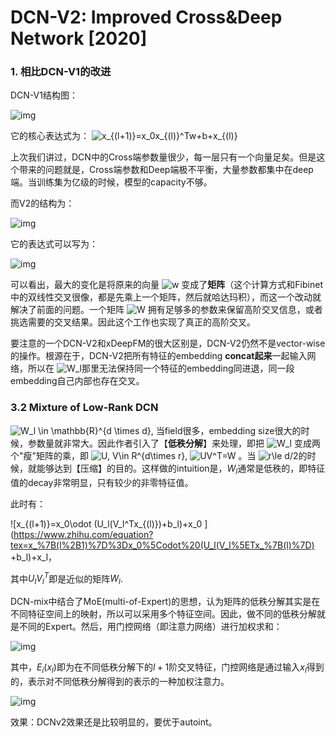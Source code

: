 # DCN-V2: Improved Cross&Deep Network [2020]

### 1. 相比DCN-V1的改进

DCN-V1结构图：

![img](https://pic2.zhimg.com/80/v2-0a2efc54bbf8853246e9bedb734c458b_1440w.jpeg)

它的核心表达式为：                                  ![x_{(l+1)}=x_0x_{(l)}^Tw+b+x_{(l)}](https://www.zhihu.com/equation?tex=x_%7B(l%2B1)%7D%3Dx_0x_%7B(l)%7D%5ETw%2Bb%2Bx_%7B(l)%7D)

上次我们讲过，DCN中的Cross端参数量很少，每一层只有一个向量足矣。但是这个带来的问题就是，Cross端参数和Deep端极不平衡，大量参数都集中在deep端。当训练集为亿级的时候，模型的capacity不够。



而V2的结构为：

![img](https://pic1.zhimg.com/v2-ad511d769a222bf1a12301942dcfc00c_b.jpg)

它的表达式可以写为：

![img](https://pic4.zhimg.com/v2-6f43b3a66f75654a1331f2eb155bcb2f_b.jpeg)

可以看出，最大的变化是将原来的向量 ![w](https://www.zhihu.com/equation?tex=w) 变成了**矩阵**（这个计算方式和Fibinet中的双线性交叉很像，都是先乘上一个矩阵，然后就哈达玛积），而这一个改动就解决了前面的问题。一个矩阵 ![W](https://www.zhihu.com/equation?tex=W) 拥有足够多的参数来保留高阶交叉信息，或者挑选需要的交叉结果。因此这个工作也实现了真正的高阶交叉。

要注意的一个DCN-V2和xDeepFM的很大区别是，DCN-V2仍然不是vector-wise的操作。根源在于，DCN-V2把所有特征的embedding **concat起来**一起输入网络，所以在 ![W_l](https://www.zhihu.com/equation?tex=W_l)那里无法保持同一个特征的embedding同进退，同一段embedding自己内部也存在交叉。

### 3.2 Mixture of Low-Rank DCN

![W_l \in \mathbb{R}^{d \times d}](https://www.zhihu.com/equation?tex=W_l%20%5Cin%20%5Cmathbb%7BR%7D%5E%7Bd%20%5Ctimes%20d%7D), 当field很多，embedding size很大的时候，参数量就非常大。因此作者引入了【**低秩分解**】来处理，即把 ![W_l](https://www.zhihu.com/equation?tex=W_l) 变成两个"瘦"矩阵的乘，即 ![U, V\in R^{d\times r}](https://www.zhihu.com/equation?tex=U%2C%20V%5Cin%20R%5E%7Bd%5Ctimes%20r%7D), ![UV^T=W](https://www.zhihu.com/equation?tex=UV%5ET%3DW) 。当 ![r\le d/2](https://www.zhihu.com/equation?tex=r%5Cle%20d%2F2)的时候，就能够达到【压缩】的目的。这样做的intuition是，$W_l$通常是低秩的，即特征值的decay非常明显，只有较少的非零特征值。

此时有：

 ![x_{(l+1)}=x_0\odot (U_l(V_l^Tx_{(l)})+b_l)+x_0 ](https://www.zhihu.com/equation?tex=x_%7B(l%2B1)%7D%3Dx_0%5Codot%20(U_l(V_l%5ETx_%7B(l)%7D) +b_l)+x_l，

其中$U_lV_l^T$即是近似的矩阵$W_l$. 

DCN-mix中结合了MoE(multi-of-Expert)的思想，认为矩阵的低秩分解其实是在不同特征空间上的映射，所以可以采用多个特征空间。因此，做不同的低秩分解就是不同的Expert。然后，用门控网络（即注意力网络）进行加权求和：

![img](https://pic4.zhimg.com/v2-162e358ba4c5dc94cf25e18e21a1685b_b.jpeg)

其中，$E_i(x_l)$即为在不同低秩分解下的$l+1$阶交叉特征，门控网络是通过输入$x_l$得到的，表示对不同低秩分解得到的表示的一种加权注意力。

![img](https://pic2.zhimg.com/80/v2-040335a33103496c2181125e1724fdbb_1440w.jpeg)

  效果：DCNv2效果还是比较明显的，要优于autoint。